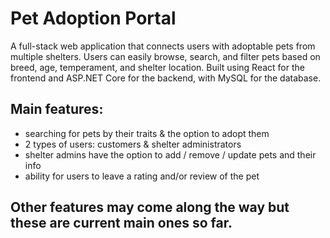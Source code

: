 # Pet Adoption Portal
A full-stack web application that connects users with adoptable pets from multiple shelters. Users can easily browse, search, and filter pets based on breed, age, temperament, and shelter location. Built using React for the frontend and ASP.NET Core for the backend, with MySQL for the database.

## Main features: 
* searching for pets by their traits & the option to adopt them
* 2 types of users: customers & shelter administrators
* shelter admins have the option to add / remove / update pets and their info
* ability for users to leave a rating and/or review of the pet
  
## Other features may come along the way but these are current main ones so far.
